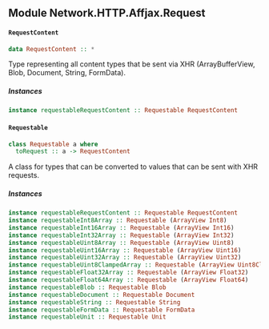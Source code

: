 ## Module Network.HTTP.Affjax.Request

#### `RequestContent`

``` purescript
data RequestContent :: *
```

Type representing all content types that be sent via XHR (ArrayBufferView,
Blob, Document, String, FormData).

##### Instances
``` purescript
instance requestableRequestContent :: Requestable RequestContent
```

#### `Requestable`

``` purescript
class Requestable a where
  toRequest :: a -> RequestContent
```

A class for types that can be converted to values that can be sent with
XHR requests.

##### Instances
``` purescript
instance requestableRequestContent :: Requestable RequestContent
instance requestableInt8Array :: Requestable (ArrayView Int8)
instance requestableInt16Array :: Requestable (ArrayView Int16)
instance requestableInt32Array :: Requestable (ArrayView Int32)
instance requestableUint8Array :: Requestable (ArrayView Uint8)
instance requestableUint16Array :: Requestable (ArrayView Uint16)
instance requestableUint32Array :: Requestable (ArrayView Uint32)
instance requestableUint8ClampedArray :: Requestable (ArrayView Uint8Clamped)
instance requestableFloat32Array :: Requestable (ArrayView Float32)
instance requestableFloat64Array :: Requestable (ArrayView Float64)
instance requestableBlob :: Requestable Blob
instance requestableDocument :: Requestable Document
instance requestableString :: Requestable String
instance requestableFormData :: Requestable FormData
instance requestableUnit :: Requestable Unit
```


